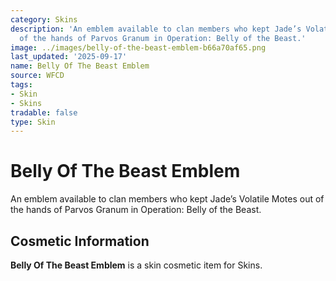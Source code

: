 ```yaml
---
category: Skins
description: 'An emblem available to clan members who kept Jade’s Volatile Motes out
  of the hands of Parvos Granum in Operation: Belly of the Beast.'
image: ../images/belly-of-the-beast-emblem-b66a70af65.png
last_updated: '2025-09-17'
name: Belly Of The Beast Emblem
source: WFCD
tags:
- Skin
- Skins
tradable: false
type: Skin
---
```


# Belly Of The Beast Emblem

An emblem available to clan members who kept Jade’s Volatile Motes out of the hands of Parvos Granum in Operation: Belly of the Beast.

## Cosmetic Information

**Belly Of The Beast Emblem** is a skin cosmetic item for Skins.

